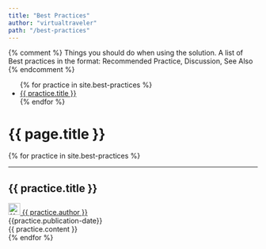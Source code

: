 ```yaml
---
title: "Best Practices"
author: "virtualtraveler"
path: "/best-practices"
---
```


{% comment %}
    Things you should do when using the solution. A list of Best practices in the format: Recommended Practice, Discussion, See Also
{% endcomment %}

<div class="article-index">
    <ul>
        {% for practice in site.best-practices %}
            <li>
                <a href="#{{ practice.label-id }}">{{ practice.title }}</a>
            </li>
        {% endfor %}
    </ul>
</div>


# {{ page.title }}

{% for practice in site.best-practices %}
    <article>
        <hr>
        <h2 id="{{practice.label-id}}">{{ practice.title }}</h2>
        <div class="article-meta">
            <a href="{{ page.github-url }}{{ practice.author }}" class="post-author">
                <img src="{{ page.github-url }}{{ practice.author }}.png" class="avatar" alt="{{ practice.author }} avatar" width="24" height="24">
                {{ practice.author }}
            </a>	
            <span class="date">{{practice.publication-date}}</span>
        </div>
        <div class="article-content">
            {{ practice.content }}
        </div>
    </article>
{% endfor %}